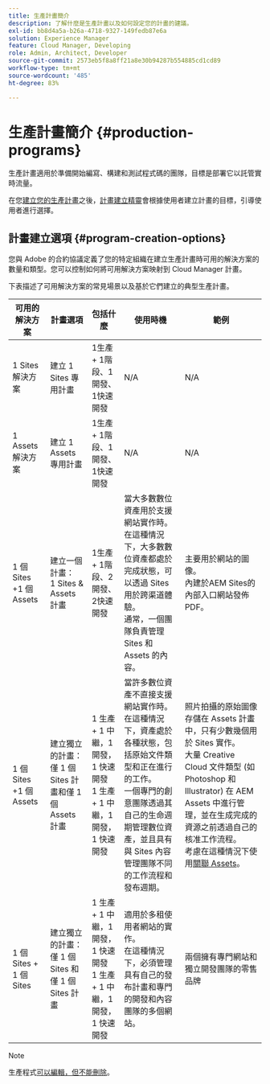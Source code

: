 ```yaml
---
title: 生產計畫簡介
description: 了解什麼是生產計畫以及如何設定您的計畫的建議。
exl-id: bb8d4a5a-b26a-4718-9327-149fedb87e6a
solution: Experience Manager
feature: Cloud Manager, Developing
role: Admin, Architect, Developer
source-git-commit: 2573eb5f8a8ff21a8e30b94287b554885cd1cd89
workflow-type: tm+mt
source-wordcount: '485'
ht-degree: 83%

---
```



# 生產計畫簡介 {#production-programs}

生產計畫適用於準備開始編寫、構建和測試程式碼的團隊，目標是部署它以託管實時流量。

在您[建立您的生產計畫](creating-production-programs.md)之後，[計畫建立精靈](using-the-wizard.md)會根據使用者建立計畫的目標，引導使用者進行選擇。

## 計畫建立選項 {#program-creation-options}

您與 Adobe 的合約協議定義了您的特定組織在建立生產計畫時可用的解決方案的數量和類型。您可以控制如何將可用解決方案映射到 Cloud Manager 計畫。

下表描述了可用解決方案的常見場景以及基於它們建立的典型生產計畫。

| 可用的解決方案 | 計畫選項 | 包括什麼 | 使用時機 | 範例 |
|---------------------|-------------------------------------------------------------------------------|--------------------------------------------------------------------------------------------------------------------------|-------------------------------------------------------------------------------------------------------------------------------------------------------------------------------------------------------------------------------------------------------------------------------------------------------------------------------------------------|--------------------------------------------------------------------------------------------------------------------------------------------------------------------------------------------------------------------------------------------------------------------------------------------------------------------------------------------------------------------------------------------------------------------------------------------------------------------------|
| 1 Sites 解決方案 | 建立 1 Sites 專用計畫 | 1生產+ 1階段、1開發、1快速開發 | N/A | N/A |
| 1 Assets 解決方案 | 建立 1 Assets 專用計畫 | 1生產+ 1階段、1開發、1快速開發 | N/A | N/A |
| 1 個 Sites +1 個 Assets | 建立一個計畫：<br> 1 Sites &amp; Assets 計畫 | 1生產+ 1階段、2開發、2快速開發 | 當大多數數位資產用於支援網站實作時。<br>在這種情況下，大多數數位資產都處於完成狀態，可以透過 Sites 用於跨渠道體驗。<br>通常，一個團隊負責管理 Sites 和 Assets 的內容。 | 主要用於網站的圖像。<br>內建於AEM Sites的內部入口網站發佈PDF。 |
| 1 個 Sites +1 個 Assets | 建立獨立的計畫：<br>僅 1 個 Sites 計畫和僅 1 個 Assets 計畫 | 1 生產 + 1 中繼，1 開發，1 快速開發<br>1 生產 + 1 中繼，1 開發，1 快速開發 | 當許多數位資產不直接支援網站實作時。<br>在這種情況下，資產處於各種狀態，包括原始文件類型和正在進行的工作。<br>一個專門的創意團隊透過其自己的生命週期管理數位資產，並且具有與 Sites 內容管理團隊不同的工作流程和發布週期。 | 照片拍攝的原始圖像存儲在 Assets 計畫中，只有少數幾個用於 Sites 實作。<br>大量 Creative Cloud 文件類型 (如 Photoshop 和 Illustrator) 在 AEM Assets 中進行管理，並在生成完成的資源之前透過自己的核准工作流程。<br>考慮在這種情況下使用[關聯 Assets](/help/assets/use-assets-across-connected-assets-instances.md#overview-of-connected-assets)。 |
| 1 個 Sites + 1 個 Sites | 建立獨立的計畫：<br>僅 1 個 Sites 和僅 1 個 Sites 計畫 | 1 生產 + 1 中繼，1 開發，1 快速開發<br>1 生產 + 1 中繼，1 開發，1 快速開發 | 適用於多租使用者網站的實作。<br>在這種情況下，必須管理具有自己的發布計畫和專門的開發和內容團隊的多個網站。 | 兩個擁有專門網站和獨立開發團隊的零售品牌 |


>[!NOTE]
>
>生產程式[可以編輯，但不能刪除](editing-programs.md)。
